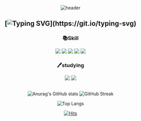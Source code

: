 <div align=center>

![header](https://capsule-render.vercel.app/api?type=waving&color=gradient&height=300&section=header&text=Welcome&fontSize=80&animation=fadeIn&fontAlignY=35&desc=Miro's%20Github&descAlignY=52&descAlign=66)


## [![Typing SVG](https://readme-typing-svg.herokuapp.com?size=30&duration=6000&color=2C57F7&background=FFFFFF00&center=true&vCenter=true&multiline=true&width=800&height=100&lines=%EC%95%88%EB%85%95%ED%95%98%EC%84%B8%EC%9A%94+Miro+%EC%9E%85%EB%8B%88%EB%8B%A4.;%ED%94%84%EB%A1%A0%ED%8A%B8%EC%97%94%EB%93%9C+%EA%B0%9C%EB%B0%9C%EC%9E%90%EB%A5%BC+%EC%A4%80%EB%B9%84%ED%95%98%EA%B3%A0+%EC%9E%88%EC%8A%B5%EB%8B%88%EB%8B%A4.)](https://git.io/typing-svg)

### 📚Skill
<img src="https://img.shields.io/badge/html5-E34F26?style=for-the-badge&logo=html5&logoColor=white">
<img src="https://img.shields.io/badge/css3-1572B6?style=for-the-badge&logo=css3&logoColor=white"> 
<img src="https://img.shields.io/badge/javascript(ES6+)-F7DF1E?style=for-the-badge&logo=javascript&logoColor=black">
<img src="https://img.shields.io/badge/github-181717?style=for-the-badge&logo=github&logoColor=white">
<img src="https://img.shields.io/badge/git-F05032?style=for-the-badge&logo=git&logoColor=white">

### 🖊studying
<img src="https://img.shields.io/badge/react-61DAFB?style=for-the-badge&logo=react&logoColor=black"> 
<img src="https://img.shields.io/badge/node.js-339933?style=for-the-badge&logo=Node.js&logoColor=white">
<br>
<br>

![Anurag's GitHub stats](https://github-readme-stats.vercel.app/api?username=Choiss96&&show_icons=true&theme=gruvbox)
![GitHub Streak](https://github-readme-streak-stats.herokuapp.com/?user=Choiss96&theme=dark)

![Top Langs](https://github-readme-stats.vercel.app/api/top-langs/?username=Choiss96&layout=compact)
  
[![Hits](https://hits.seeyoufarm.com/api/count/incr/badge.svg?url=https%3A%2F%2Fgithub.com%2FChoiss96%2Fhit-counter&count_bg=%235EB5E5&title_bg=%23EFA6A6&icon=ello.svg&icon_color=%23E9F70D&title=%EB%B0%A9%EB%AC%B8%EC%9E%90&edge_flat=false)](https://hits.seeyoufarm.com)

</div>
